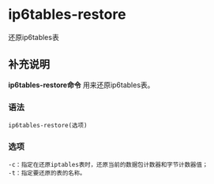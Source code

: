ip6tables-restore
===

还原ip6tables表

## 补充说明

**ip6tables-restore命令** 用来还原ip6tables表。

###  语法

```
ip6tables-restore(选项)
```

###  选项

```
-c：指定在还原iptables表时，还原当前的数据包计数器和字节计数器值；
-t：指定要还原的表的名称。
```


<!-- Linux命令行搜索引擎：https://jaywcjlove.github.io/linux-command/ -->